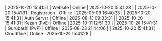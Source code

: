 | 2025-10-20 15:41:31 | Website | Online | 2025-10-20 15:41:28 |
| 2025-10-20 15:41:31 | Registration | Offline | 2025-09-09 16:40:23 |
| 2025-10-20 15:41:31 | Auth Server | Offline | 2025-08-18 09:33:31 |
| 2025-10-20 15:41:31 | Kezan (PvE) | Offline | 2025-10-11 12:51:30 |
| 2025-10-20 15:41:31 | Gurubashi (PvP) | Offline | 2025-08-23 21:44:06 |
| 2025-10-20 15:41:31 | Cloudflare | Online | 2025-10-20 15:41:28 |
